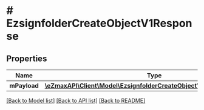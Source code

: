 # # EzsignfolderCreateObjectV1Response

## Properties

Name | Type | Description | Notes
------------ | ------------- | ------------- | -------------
**mPayload** | [**\eZmaxAPI\Client\Model\EzsignfolderCreateObjectV1ResponseMPayload**](EzsignfolderCreateObjectV1ResponseMPayload.md) |  | 

[[Back to Model list]](../../README.md#documentation-for-models) [[Back to API list]](../../README.md#documentation-for-api-endpoints) [[Back to README]](../../README.md)


